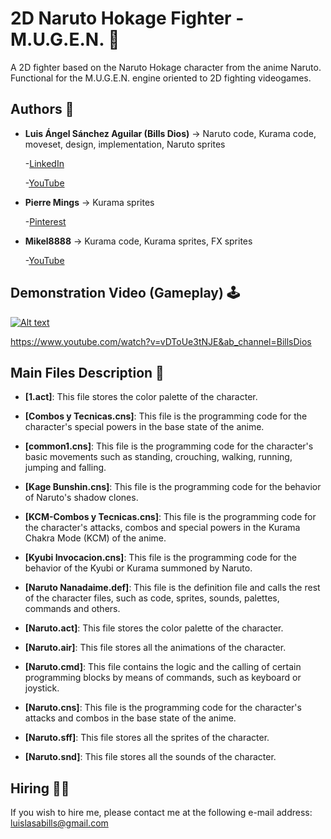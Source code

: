 # 2D Naruto Hokage Fighter - M.U.G.E.N. 🥋
A 2D fighter based on the Naruto Hokage character from the anime Naruto. Functional for the M.U.G.E.N. engine oriented to 2D fighting videogames.

## Authors 👤
* **Luis Ángel Sánchez Aguilar (Bills Dios)** -> Naruto code, Kurama code, moveset, design, implementation, Naruto sprites

    -[LinkedIn](https://www.linkedin.com/in/sanchezluismachinelearning/)
    
    -[YouTube](https://www.youtube.com/@billslasa)
  
* **Pierre Mings** -> Kurama sprites

    -[Pinterest](https://co.pinterest.com/pierremings/)

* **Mikel8888** -> Kurama code, Kurama sprites, FX sprites

    -[YouTube](https://www.youtube.com/channel/UCd2I8bSZkJPmHayxFHr5lnA)

## Demonstration Video (Gameplay) 🕹

[![Alt text](https://img.youtube.com/vi/vDToUe3tNJE/0.jpg)](https://www.youtube.com/watch?v=vDToUe3tNJE&ab_channel=BillsDios)

https://www.youtube.com/watch?v=vDToUe3tNJE&ab_channel=BillsDios

## Main Files Description 📘

* **[1.act]**: This file stores the color palette of the character.  

* **[Combos y Tecnicas.cns]**: This file is the programming code for the character's special powers in the base state of the anime.

* **[common1.cns]**: This file is the programming code for the character's basic movements such as standing, crouching, walking, running, jumping and falling.

* **[Kage Bunshin.cns]**: This file is the programming code for the behavior of Naruto's shadow clones.

* **[KCM-Combos y Tecnicas.cns]**: This file is the programming code for the character's attacks, combos and special powers in the Kurama Chakra Mode (KCM) of the anime.

* **[Kyubi Invocacion.cns]**: This file is the programming code for the behavior of the Kyubi or Kurama summoned by Naruto.

* **[Naruto Nanadaime.def]**: This file is the definition file and calls the rest of the character files, such as code, sprites, sounds, palettes, commands and others.

* **[Naruto.act]**: This file stores the color palette of the character.

* **[Naruto.air]**: This file stores all the animations of the character.

* **[Naruto.cmd]**: This file contains the logic and the calling of certain programming blocks by means of commands, such as keyboard or joystick.

* **[Naruto.cns]**: This file is the programming code for the character's attacks and combos in the base state of the anime.

* **[Naruto.sff]**: This file stores all the sprites of the character.

* **[Naruto.snd]**: This file stores all the sounds of the character.

## Hiring 🤝🏿

If you wish to hire me, please contact me at the following e-mail address: luislasabills@gmail.com
